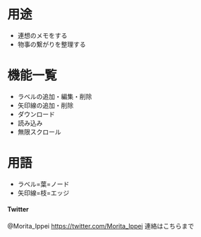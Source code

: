 # 用途

* 連想のメモをする
* 物事の繋がりを整理する

# 機能一覧

* ラベルの追加・編集・削除
* 矢印線の追加・削除
* ダウンロード
* 読み込み
* 無限スクロール

# 用語

* ラベル=葉=ノード
* 矢印線=枝=エッジ

#### Twitter
@Morita_Ippei
https://twitter.com/Morita_Ippei
連絡はこちらまで
